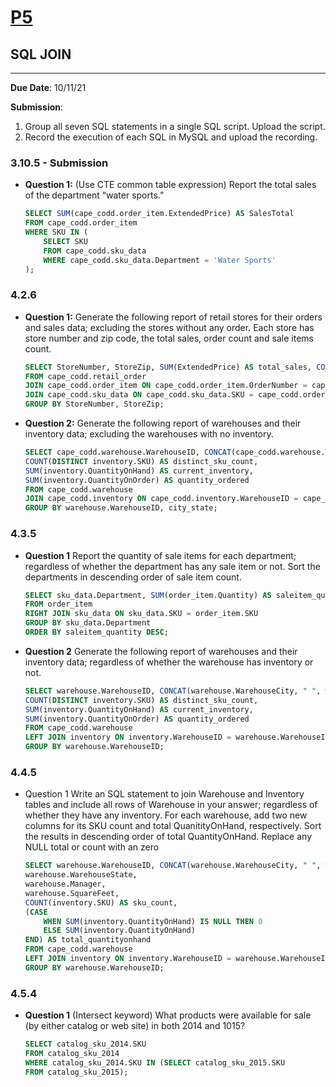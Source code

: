 # [P5](https://iu.instructure.com/courses/2018740/assignments/12732653)

## SQL JOIN
---
**Due Date**: 10/11/21



**Submission**:
1. Group all seven SQL statements in a single SQL script. Upload the script.
2. Record the execution of each SQL in MySQL and upload the recording.



### 3.10.5 - Submission
- **Question 1:**
    (Use CTE common table expression) Report the total sales of the department “water sports.”

    ```sql
    SELECT SUM(cape_codd.order_item.ExtendedPrice) AS SalesTotal
    FROM cape_codd.order_item
    WHERE SKU IN (
        SELECT SKU
        FROM cape_codd.sku_data
        WHERE cape_codd.sku_data.Department = 'Water Sports'
    );
    ```


### 4.2.6
- **Question 1:**
  Generate the following report of retail stores for their orders and sales data; excluding the stores without any order. Each store has store number and zip code, the total sales, order count and sale items count.

    ```sql
    SELECT StoreNumber, StoreZip, SUM(ExtendedPrice) AS total_sales, COUNT(DISTINCT cape_codd.retail_order.OrderNumber) AS order_count, COUNT(cape_codd.order_item.SKU) AS sale_item_count
    FROM cape_codd.retail_order
    JOIN cape_codd.order_item ON cape_codd.order_item.OrderNumber = cape_codd.retail_order.OrderNumber
    JOIN cape_codd.sku_data ON cape_codd.sku_data.SKU = cape_codd.order_item.SKU
    GROUP BY StoreNumber, StoreZip;
    ```
- **Question 2:**
Generate the following report of warehouses and their inventory data; excluding the warehouses with no inventory.
  
    ```sql
    SELECT cape_codd.warehouse.WarehouseID, CONCAT(cape_codd.warehouse.WarehouseCity, " ", cape_codd.warehouse.WarehouseState) AS city_state,
    COUNT(DISTINCT inventory.SKU) AS distinct_sku_count,
    SUM(inventory.QuantityOnHand) AS current_inventory,
    SUM(inventory.QuantityOnOrder) AS quantity_ordered
    FROM cape_codd.warehouse
    JOIN cape_codd.inventory ON cape_codd.inventory.WarehouseID = cape_codd.warehouse.WarehouseID
    GROUP BY warehouse.WarehouseID, city_state;    
    ```

### 4.3.5
    
- **Question 1**
    Report the quantity of sale items for each department; regardless of whether the department has any sale item or not. Sort the departments in descending order of sale item count.
    ```sql
    SELECT sku_data.Department, SUM(order_item.Quantity) AS saleitem_quantity
    FROM order_item
    RIGHT JOIN sku_data ON sku_data.SKU = order_item.SKU
    GROUP BY sku_data.Department
    ORDER BY saleitem_quantity DESC;
    ```

- **Question 2**
  Generate the following report of warehouses and their inventory data; regardless of whether the warehouse has inventory or not.

    ```sql
    SELECT warehouse.WarehouseID, CONCAT(warehouse.WarehouseCity, " ", warehouse.WarehouseState) AS city_state, 
    COUNT(DISTINCT inventory.SKU) AS distinct_sku_count,
    SUM(inventory.QuantityOnHand) AS current_inventory,
    SUM(inventory.QuantityOnOrder) AS quantity_ordered
    FROM cape_codd.warehouse
    LEFT JOIN inventory ON inventory.WarehouseID = warehouse.WarehouseID
    GROUP BY warehouse.WarehouseID;  
    ```
### 4.4.5

- Question 1
Write an SQL statement to join Warehouse and Inventory tables and include all rows of Warehouse in your answer; regardless of whether they have any inventory. For each warehouse, add two new columns for its SKU count and total QuanitityOnHand, respectively. Sort the results in descending order of total QuantityOnHand. Replace any NULL total or count with an zero

    ```sql
    SELECT warehouse.WarehouseID, CONCAT(warehouse.WarehouseCity, " ", warehouse.WarehouseState) AS city_state,
    warehouse.WarehouseState,
    warehouse.Manager,
    warehouse.SquareFeet,
    COUNT(inventory.SKU) AS sku_count,
    (CASE 
        WHEN SUM(inventory.QuantityOnHand) IS NULL THEN 0
        ELSE SUM(inventory.QuantityOnHand)
    END) AS total_quantityonhand
    FROM cape_codd.warehouse
    LEFT JOIN inventory ON inventory.WarehouseID = warehouse.WarehouseID
    GROUP BY warehouse.WarehouseID;
    ```
### 4.5.4
- **Question 1**
(Intersect keyword) What products were available for sale (by either catalog or web site) in both 2014 and 1015?

    ```sql
    SELECT catalog_sku_2014.SKU
    FROM catalog_sku_2014
    WHERE catalog_sku_2014.SKU IN (SELECT catalog_sku_2015.SKU
    FROM catalog_sku_2015);
    ```